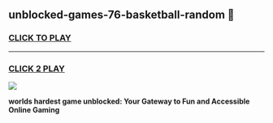 
## unblocked-games-76-basketball-random 👋
<h3>
<a href="https://premium.freeplayer.one?title=unblocked-games-76-basketball-random&ref=14F">CLICK TO PLAY</a></h3>
<hr>

<h3>
<a href="https://premium.freeplayer.one?title=unblocked-games-76-basketball-random&ref=14F">CLICK 2 PLAY</a>
  
</h3>

<a href="https://premium.freeplayer.one?title=unblocked-games-76-basketball-random&ref=12F/"><img src="https://clearcache.store/games.png"></a>


**worlds hardest game unblocked: Your Gateway to Fun and Accessible Online Gaming**

